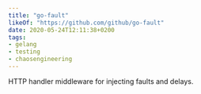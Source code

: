 ```yaml
---
title: "go-fault"
likeOf: "https://github.com/github/go-fault"
date: 2020-05-24T12:11:38+0200
tags:
- gelang
- testing
- chaosengineering
---
```

HTTP handler middleware for injecting faults and delays.